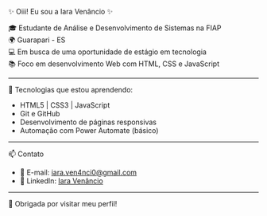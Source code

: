 

<!--
**Iaravenancio/Iaravenancio** is a ✨ _special_ ✨ repository because its `README.md` (this file) appears on your GitHub profile.

Here are some ideas to get you started:

- 🔭 I’m currently working on ...
- 🌱 I’m currently learning ...
- 👯 I’m looking to collaborate on ...
- 🤔 I’m looking for help with ...
- 💬 Ask me about ...
- 📫 How to reach me: ...
- 😄 Pronouns: ...
- ⚡ Fun fact: ...
-->

✨ Oiii! Eu sou a Iara Venâncio ✨

🎓 Estudante de Análise e Desenvolvimento de Sistemas na FIAP  
🌍 Guarapari - ES  
💻 Em busca de uma oportunidade de estágio em tecnologia  
📚 Foco em desenvolvimento Web com HTML, CSS e JavaScript  

---

🚀 Tecnologias que estou aprendendo:
- HTML5 | CSS3 | JavaScript
- Git e GitHub
- Desenvolvimento de páginas responsivas
- Automação com Power Automate (básico)

---

📫 Contato

- 💌 E-mail: iara.ven4nci0@gmail.com  
- 💼 LinkedIn: [Iara Venâncio](www.linkedin.com/in/iara-venancio)

---

💙 Obrigada por visitar meu perfil!

